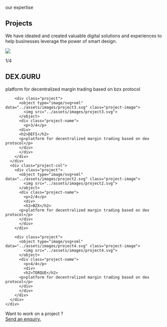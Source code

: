 <section id="projects">
<div class="projects">
  <div class="container">
    <div class="start-conversation">
        <p class="h2-text">our expertise</p>
    </div>
    <div class="project-head">
    <div class="project-col-head">
    <h1 class="selected-projects">Projects</h1>
    </div>
    <div class="project-col-head">
    <p>We have ideated and created valuable digital solutions and experiences to help businesses leverage the power of smart design.</p>
    </div>
    </div>
    <div class="project-cols">
      <div class="project-col">
        <div class="project">
         <object type="image/svg+xml" data="../assets/images/project1.svg" class="project-image">
            <img src="../assets/images/project1.svg">
          </object>
          <div class="project-name">
            <p>1/4</p>
            <div> 
              <h2>DEX.GURU</h2>
              <p>platform for decentralized margin trading based on bzx protocol</p>
            </div>
          </div>
        </div>

        <div class="project">
          <object type="image/svg+xml" data="../assets/images/project3.svg" class="project-image">
            <img src="../assets/images/project3.svg">
          </object>
          <div class="project-name">
            <p>3/4</p>
          <div>
          <h2>DEFI</h2>
          <p>platform for decentralized margin trading based on dex protocol</p>
          </div>
          </div>
        </div>
      </div>
      <div class="project-col">
        <div class="project">
          <object type="image/svg+xml" data="../assets/images/project2.svg" class="project-image">
            <img src="../assets/images/project2.svg">
          </object>
          <div class="project-name">
            <p>2/4</p>
            <div>
            <h2>BZX</h2>
          <p>platform for decentralized margin trading based on dex protocol</p>
          </div>
          </div>
        </div>

        <div class="project">
          <object type="image/svg+xml" data="../assets/images/project4.svg" class="project-image">
            <img src="../assets/images/project4.svg">
          </object>
          <div class="project-name">
            <p>4/4</p>
            <div>
            <h2>TORQUE</h2>
          <p>platform for decentralized margin trading based on dex protocol</p>
          </div>
          </div>
        </div>
      </div>
    </div>

  </div>
  </div>

  <div class="project-down">
    <div class="container">
      <div class="project-foot-text">
        <div class="h2-text">Want to work on a project ?</div>
        <a class="mail" href="mailto:info@nordicsoft.ee"
              title="email" aria-label="email">Send an enquiry.</a>
      </div>
    </div>

  </div>
</section>
